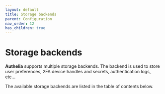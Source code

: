```yaml
---
layout: default
title: Storage backends
parent: Configuration
nav_order: 12
has_children: true
---
```


# Storage backends

**Authelia** supports multiple storage backends. The backend is used to store user preferences, 2FA device handles and 
secrets, authentication logs, etc...

The available storage backends are listed in the table of contents below.
